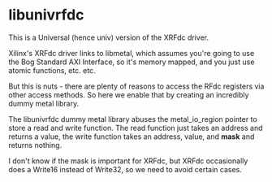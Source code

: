 # libunivrfdc

This is a Universal (hence univ) version of the XRFdc driver.

Xilinx's XRFdc driver links to libmetal, which assumes you're
going to use the Bog Standard AXI Interface, so it's memory
mapped, and you just use atomic functions, etc. etc.

But this is nuts - there are plenty of reasons to access
the RFdc registers via other access methods. So here we
enable that by creating an incredibly dummy metal library.

The libunivrfdc dummy metal library abuses the metal_io_region
pointer to store a read and write function. The read function
just takes an address and returns a value, the write function
takes an address, value, and __mask__ and returns nothing.

I don't know if the mask is important for XRFdc, but XRFdc
occasionally does a Write16 instead of Write32, so we need
to avoid certain cases.